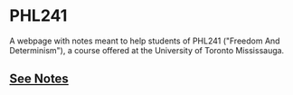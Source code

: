 PHL241
===
A webpage with notes meant to help students of PHL241 ("Freedom And Determinism"), a course offered at the University of Toronto Mississauga.

## [See Notes](https://individual.utoronto.ca/nim/phl241/)
